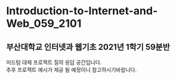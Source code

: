 # Introduction-to-Internet-and-Web_059_2101

<h2> 부산대학교 인터넷과 웹기초 2021년 1학기 59분반</h2>


<p>
  미드텀 대체 프로젝트 질의 응답 공간입니다.<br>
  추후 프로젝트 예시가 제공 될 예정이니 참고하시기바랍니다.
</p>
